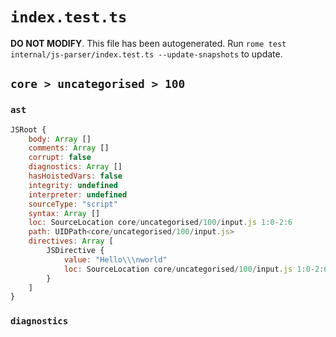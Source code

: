 # `index.test.ts`

**DO NOT MODIFY**. This file has been autogenerated. Run `rome test internal/js-parser/index.test.ts --update-snapshots` to update.

## `core > uncategorised > 100`

### `ast`

```javascript
JSRoot {
	body: Array []
	comments: Array []
	corrupt: false
	diagnostics: Array []
	hasHoistedVars: false
	integrity: undefined
	interpreter: undefined
	sourceType: "script"
	syntax: Array []
	loc: SourceLocation core/uncategorised/100/input.js 1:0-2:6
	path: UIDPath<core/uncategorised/100/input.js>
	directives: Array [
		JSDirective {
			value: "Hello\\\nworld"
			loc: SourceLocation core/uncategorised/100/input.js 1:0-2:6
		}
	]
}
```

### `diagnostics`

```

```
